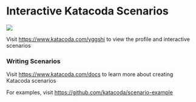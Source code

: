 # Interactive Katacoda Scenarios

[![](http://shields.katacoda.com/katacoda/yggshi/count.svg)](https://www.katacoda.com/yggshi "Get your profile on Katacoda.com")

Visit https://www.katacoda.com/yggshi to view the profile and interactive scenarios

### Writing Scenarios
Visit https://www.katacoda.com/docs to learn more about creating Katacoda scenarios

For examples, visit https://github.com/katacoda/scenario-example
